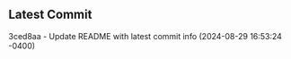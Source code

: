 
## Latest Commit
3ced8aa - Update README with latest commit info (2024-08-29 16:53:24 -0400) <Yunxi-Zhou>

